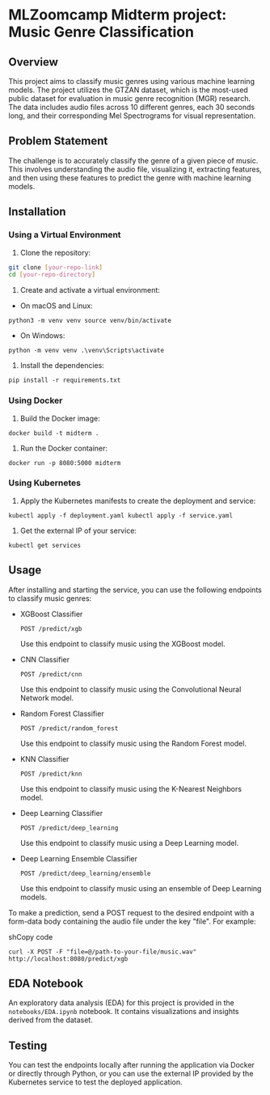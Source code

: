 # MLZoomcamp Midterm project: Music Genre Classification

## Overview

This project aims to classify music genres using various machine learning models. The project utilizes the GTZAN dataset, which is the most-used public dataset for evaluation in music genre recognition (MGR) research. The data includes audio files across 10 different genres, each 30 seconds long, and their corresponding Mel Spectrograms for visual representation.

## Problem Statement

The challenge is to accurately classify the genre of a given piece of music. This involves understanding the audio file, visualizing it, extracting features, and then using these features to predict the genre with machine learning models.

## Installation

### Using a Virtual Environment

1. Clone the repository:

```sh
git clone [your-repo-link]
cd [your-repo-directory]
```

1.  Create and activate a virtual environment:

- On macOS and Linux:

`python3 -m venv venv
source venv/bin/activate`

- On Windows:

`python -m venv venv
.\venv\Scripts\activate`

1.  Install the dependencies:

`pip install -r requirements.txt`

### Using Docker

1.  Build the Docker image:

`docker build -t midterm .`

1.  Run the Docker container:

`docker run -p 8080:5000 midterm`

### Using Kubernetes

1.  Apply the Kubernetes manifests to create the deployment and service:

`kubectl apply -f deployment.yaml
kubectl apply -f service.yaml`

1.  Get the external IP of your service:

`kubectl get services`

## Usage

After installing and starting the service, you can use the following endpoints to classify music genres:

- XGBoost Classifier

  `POST /predict/xgb`

  Use this endpoint to classify music using the XGBoost model.

- CNN Classifier

  `POST /predict/cnn`

  Use this endpoint to classify music using the Convolutional Neural Network model.

- Random Forest Classifier

  `POST /predict/random_forest`

  Use this endpoint to classify music using the Random Forest model.

- KNN Classifier

  `POST /predict/knn`

  Use this endpoint to classify music using the K-Nearest Neighbors model.

- Deep Learning Classifier

  `POST /predict/deep_learning`

  Use this endpoint to classify music using a Deep Learning model.

- Deep Learning Ensemble Classifier

  `POST /predict/deep_learning/ensemble`

  Use this endpoint to classify music using an ensemble of Deep Learning models.

To make a prediction, send a POST request to the desired endpoint with a form-data body containing the audio file under the key "file". For example:

shCopy code

`curl -X POST -F "file=@/path-to-your-file/music.wav" http://localhost:8080/predict/xgb`

## EDA Notebook

An exploratory data analysis (EDA) for this project is provided in the `notebooks/EDA.ipynb` notebook. It contains visualizations and insights derived from the dataset.

## Testing

You can test the endpoints locally after running the application via Docker or directly through Python, or you can use the external IP provided by the Kubernetes service to test the deployed application.
